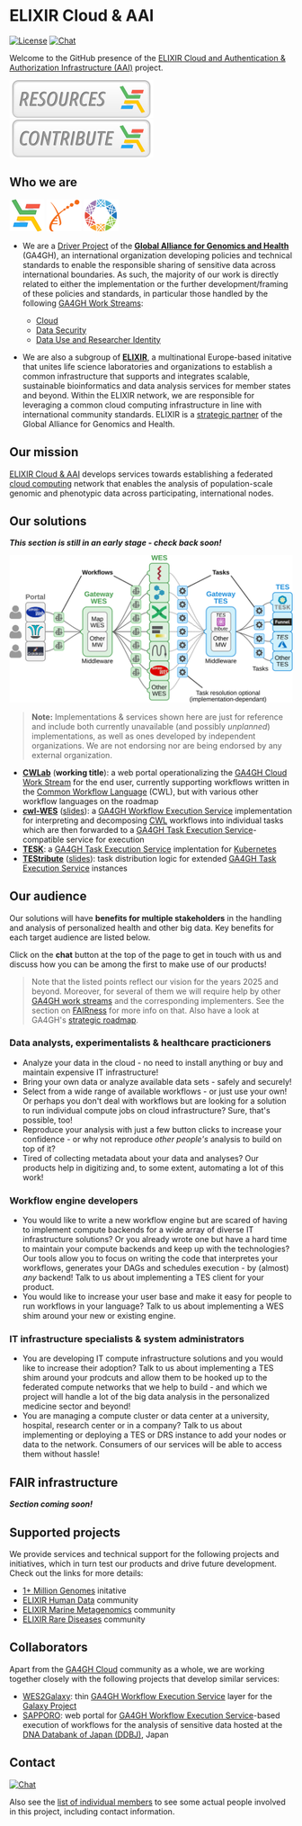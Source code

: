 # ELIXIR Cloud & AAI

[![License][badge-license]][badge-url-license]
[![Chat][badge-chat]][badge-url-chat]

Welcome to the GitHub presence of the [ELIXIR Cloud and Authentication &
Authorization Infrastructure (AAI)][elixir-cloud] project.

[![Resources][button-resources]][elixir-cloud-resources][![Contribute][button-contribute]][contributing]

## Who we are

[![logo-elixir-cloud][logo-elixir-cloud]][elixir-cloud]
[![logo-elixir][logo-elixir]][elixir]
[![logo-ga4gh][logo-ga4gh]][ga4gh]

- We are a [Driver Project][ga4gh-driver-projects] of the [**Global Alliance
for Genomics and Health**][ga4gh] (GA4GH), an international organization
developing policies and technical standards to enable the responsible sharing
of sensitive data across international boundaries. As such, the majority of our
work is directly related to either the implementation or the further
development/framing of these policies and standards, in particular those
handled by the following [GA4GH Work Streams][ga4gh-work-streams]:
  - [Cloud][ga4gh-cloud-ws]
  - [Data Security][ga4gh-data-security-ws]
  - [Data Use and Researcher Identity][ga4gh-duri-ws]

- We are also a subgroup of [**ELIXIR**][elixir], a multinational Europe-based
initative that unites life science laboratories and organizations to establish
a common infrastructure that supports and integrates scalable, sustainable
bioinformatics and data analysis services for member states and beyond. Within
the ELIXIR network, we are responsible for leveraging a common cloud
computing infrastructure in line with international community standards. ELIXIR
is a [strategic partner][ga4gh-elixir] of the Global Alliance for Genomics and
Health.

## Our mission

[ELIXIR Cloud & AAI][elixir-cloud] develops services towards establishing a
federated [cloud computing][cloud-computing] network that enables the analysis
of population-scale genomic and phenotypic data across participating,
international nodes.

## Our solutions

***This section is still in an early stage - check back soon!***

![schmatic_overview](images/schematic_overview.png)

> **Note:** Implementations & services shown here are just for reference and
> include both currently unavailable (and possibly _unplanned_)
> implementations, as well as ones developed by independent organizations. We
> are not endorsing nor are being endorsed by any external organization.

- [**CWLab**][repo-cwlab] (**working title**): a web portal operationalizing
  the [GA4GH Cloud Work Stream][ga4gh-cloud-ws] for the end user, currently
  supporting workflows written in the [Common Workflow Language][cwl] (CWL),
  but with various other workflow languages on the roadmap  
- [**cwl-WES**][repo-cwl-wes] ([slides][present-cwl-wes]): a [GA4GH Workflow
  Execution Service][ga4gh-wes] implementation for interpreting and
  decomposing [CWL][cwl] workflows into individual tasks which are then
  forwarded to a [GA4GH Task Execution Service][ga4gh-tes]-compatible service
  for execution
- [**TESK**][repo-tesk]: a [GA4GH Task Execution Service][ga4gh-tes]
  implentation for [Kubernetes][kube]
- [**TEStribute**][repo-testribute] ([slides][present-testribute]): task
  distribution logic for extended [GA4GH Task Execution Service][ga4gh-tes]
  instances

## Our audience

Our solutions will have **benefits for multiple stakeholders** in the handling
and analysis of personalized health and other big data. Key benefits for each
target audience are listed below.

Click on the **chat** button at the top of the page to get in touch with us and
discuss how you can be among the first to make use of our products!

> Note that the listed points reflect our vision for the years 2025 and beyond.
> Moreover, for several of them we will require help by other [GA4GH work
> streams][ga4gh-work-streams] and the corresponding implementers. See the
> section on [FAIRness](#fair-infrastructure) for more info on that. Also have
> a look at GA4GH's [strategic roadmap][ga4gh-roadmap].

### Data analysts, experimentalists & healthcare practicioners

- Analyze your data in the cloud - no need to install anything or buy and
  maintain expensive IT infrastructure!
- Bring your own data or analyze available data sets - safely and securely!
- Select from a wide range of available workflows - or just use your own! Or
  perhaps you don't deal with workflows but are looking for a solution to run
  individual compute jobs on cloud infrastructure? Sure, that's possible, too!
- Reproduce your analysis with just a few button clicks to increase your
  confidence - or why not reproduce _other people's_ analysis to build on top
  of it?
- Tired of collecting metadata about your data and analyses? Our products help
  in digitizing and, to some extent, automating a lot of this work!

### Workflow engine developers

- You would like to write a new workflow engine but are scared of having to
  implement compute backends for a wide array of diverse IT infrastructure
  solutions? Or you already wrote one but have a hard time to maintain your
  compute backends and keep up with the technologies? Our tools allow you to
  focus on writing the code that interpretes your workflows, generates your
  DAGs and schedules execution - by (almost) _any_ backend! Talk to us about
  implementing a TES client for your product.
- You would like to increase your user base and make it easy for people to
  run workflows in your language? Talk to us about implementing a WES shim
  around your new or existing engine.

### IT infrastructure specialists & system administrators

- You are developing IT compute infrastructure solutions and you would like to
  increase their adoption? Talk to us about implementing a TES shim around your
  prodcuts and allow them to be hooked up to the federated compute networks
  that we help to build - and which we project will handle a lot of the big
  data analysis in the personalized medicine sector and beyond!
- You are managing a compute cluster or data center at a university, hospital,
  research center or in a company? Talk to us about implementing or deploying
  a TES or DRS instance to add your nodes or data to the network. Consumers of
  our services will be able to access them without hassle!

## FAIR infrastructure

***Section coming soon!***

## Supported projects

We provide services and technical support for the following projects and
initiatives, which in turn test our products and drive future development.
Check out the links for more details:

- [1+ Million Genomes][million-genomes] initative
- [ELIXIR Human Data][elixir-human-data] community
- [ELIXIR Marine Metagenomics][elixir-marine-metagenomics] community
- [ELIXIR Rare Diseases][elixir-rare-diseases] community

## Collaborators

Apart from the [GA4GH Cloud][ga4gh-cloud-ws] community as a whole, we are
working together closely with the following projects that develop similar
services:

- [WES2Galaxy][collab-galaxy-wes]: thin [GA4GH Workflow Execution
  Service][ga4gh-wes] layer for the [Galaxy Project][galaxy]
- [SAPPORO][collab-sapporo]: web portal for [GA4GH Workflow Execution
  Service][ga4gh-wes]-based execution of workflows for the analysis of
  sensitive data hosted at the [DNA Databank of Japan (DDBJ)][loc-ddbj], Japan

## Contact

[![Chat][badge-chat]][badge-url-chat]

Also see the [list of individual members][elixir-cloud-members] to see some
actual people involved in this project, including contact information.

[badge-chat]: <https://img.shields.io/static/v1?label=chat&message=Slack&color=ff6994>
[badge-license]: <https://img.shields.io/badge/license-Apache%202.0-blue.svg>
[badge-url-chat]: <https://join.slack.com/t/elixir-cloud/shared_invite/enQtNzA3NTQ5Mzg2NjQ3LTZjZGI1OGQ5ZTRiOTRkY2ExMGUxNmQyODAxMDdjM2EyZDQ1YWM0ZGFjOTJhNzg5NjE0YmJiZTZhZDVhOWE4MWM>
[badge-url-license]: <http://www.apache.org/licenses/LICENSE-2.0>
[button-contribute]: images/button-contribute.png
[button-resources]: images/button-resources.png
[cloud-computing]: <https://en.wikipedia.org/wiki/Cloud_computing>
[collab-galaxy-wes]: <https://github.com/bedroesb/WES2Galaxy>
[collab-sapporo]: <https://github.com/ddbj/SAPPORO>
[contributing]: CONTRIBUTING.md
[cwl]: <https://www.commonwl.org/>
[elixir]: <https://elixir-europe.org/>
[elixir-cloud]: <https://elixir-europe.github.io/cloud>
[elixir-cloud-members]: <https://elixir-europe.github.io/cloud/categories/people.html>
[elixir-cloud-resources]: resources/resources.md
[elixir-human-data]: <https://elixir-europe.org/communities/human-data>
[elixir-rare-diseases]: <https://elixir-europe.org/communities/rare-diseases>
[elixir-marine-metagenomics]: <https://elixir-europe.org/communities/marine-metagenomics>
[ga4gh]: <https://www.ga4gh.org/>
[ga4gh-cloud-ws]: <https://www.ga4gh.org/work_stream/cloud/>
[ga4gh-data-security-ws]: <https://www.ga4gh.org/work_stream/data-security/>
[ga4gh-driver-projects]: <https://www.ga4gh.org/how-we-work/driver-projects/>
[ga4gh-duri-ws]: <https://www.ga4gh.org/work_stream/data-use-researcher-identities-duri-2/>
[ga4gh-elixir]: <https://elixir-europe.org/news/elixir-and-ga4gh-expand-collaboration>
[ga4gh-roadmap]: <https://www.ga4gh.org/how-we-work/strategic-roadmap/>
[ga4gh-tes]: <https://github.com/ga4gh/task-execution-schemas>
[ga4gh-wes]: <https://github.com/ga4gh/workflow-execution-service-schemas>
[ga4gh-work-streams]: <https://www.ga4gh.org/how-we-work/workstreams/>
[galaxy]: <https://usegalaxy.org/>
[kube]: <https://kubernetes.io/>
[loc-ddbj]: <https://www.ddbj.nig.ac.jp/index-e.html>
[logo-elixir]: images/logo-elixir.png
[logo-elixir-cloud]: images/logo-elixir-cloud.png
[logo-ga4gh]: images/logo-ga4gh.png
[million-genomes]: <https://ec.europa.eu/digital-single-market/en/european-1-million-genomes-initiative>
[present-cwl-wes]: <https://docs.google.com/presentation/d/1eEYJBzO6YaI8bREXzDIzCLkLFDqmESiDJz14ngAuiZU>
[present-cwlab]: <>
[present-tesk]: <>
[present-testribute]: <https://docs.google.com/presentation/d/14IJRKejeqRNU9qVfssp9ugFtuV49ZpWf18cnoZoESKo>
[repo-cwlab]: <https://github.com/CompEpigen/CWLa://github.com/CompEpigen/CWLab>
[repo-cwl-wes]: <https://github.com/elixir-cloud-aai/cwl-WES>
[repo-tesk]: <https://github.com/EMBL-EBI-TSI/TESK>
[repo-testribute]: <https://github.com/elixir-cloud-aai/TEStribute>
